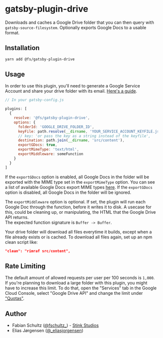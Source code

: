 # gatsby-plugin-drive

Downloads and caches a Google Drive folder that you can then query with `gatsby-source-filesystem`.
Optionally exports Google Docs to a usable format.

## Installation

```bash
yarn add @fs/gatsby-plugin-drive
```

## Usage

In order to use this plugin, you'll need to generate a Google Service Account and share your drive folder with its email. [Here's a guide](https://www.twilio.com/blog/2017/03/google-spreadsheets-and-javascriptnode-js.html).

```js
// In your gatsby-config.js

plugins: [
  {
    resolve: '@fs/gatsby-plugin-drive',
    options: {
      folderId: 'GOOGLE_DRIVE_FOLDER_ID',
      keyFile: path.resolve(__dirname, 'YOUR_SERVICE_ACCOUNT_KEYFILE.json'),
      // key: 'or pass the key as a string instead of the keyfile',
      destination: path.join(__dirname, 'src/content'),
      exportGDocs: true,
      exportMimeType: 'text/html',
      exportMiddleware: someFunction
    }
  }
]
```
If the `exportGDocs` option is enabled, all Google Docs in the folder will be exported with the MIME type set in the `exportMimeType` option. You can see a list of available Google Docs export MIME types [here](https://developers.google.com/drive/api/v3/manage-downloads).
If the `exportGDocs` option is disabled, all Google Docs in the folder will be ignored.

The `exportMiddleware` option is optional. If set, the plugin will run each Google Doc through the function, before it writes it to disk.
A usecase for this, could be cleaning up, or manipulating, the HTML that the Google Drive API returns.  
The expected function signature is `Buffer -> Buffer`.

Your drive folder will download all files everytime it builds, except when a file already exists or is cached. To download all files again, set up an npm clean script like:

```json
"clean": "rimraf src/content",
```

## Rate Limiting

The default amount of allowed requests per user per 100 seconds is `1,000`. If you're planning to download a large folder with this plugin, you might have to increase this limit. To do that, open the "Services" tab in the Google Cloud Console, select "Google Drive API" and change the limit under ["Quotas"](https://console.developers.google.com/apis/api/drive.googleapis.com/quotas).

## Author

* Fabian Schultz ([@fschultz\_](https://twitter.com/fschultz_)) - [Stink Studios](https://stinkstudios.com)
* Elias Jørgensen ([@\_eliasjorgensen](https://twitter.com/_eliasjorgensen))

